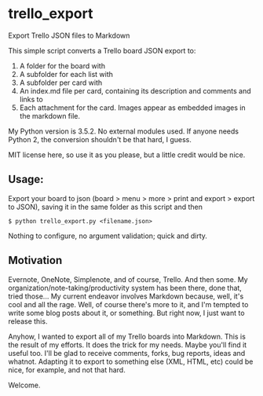 # trello_export
Export Trello JSON files to Markdown

This simple script converts a Trello board JSON export to:

1. A folder for the board with
2. A subfolder for each list with
3. A subfolder per card with
4. An index.md file per card, containing its description and comments and links to
5. Each attachment for the card. Images appear as embedded images in the markdown file.

My Python version is 3.5.2. No external modules used. If anyone needs Python 2, the conversion shouldn't be that hard, I guess.

MIT license here, so use it as you please, but a little credit would be nice.

## Usage:

Export your board to json (board > menu > more > print and export > export to JSON), saving it in the same folder as this script and then

`$ python trello_export.py <filename.json>`

Nothing to configure, no argument validation; quick and dirty.

## Motivation

Evernote, OneNote, Simplenote, and of course, Trello. And then some. My organization/note-taking/productivity system has been there, done that, tried those... My current endeavor involves Markdown because, well, it's cool and all the rage. Well, of course there's more to it, and I'm tempted to write some blog posts about it, or something. But right now, I just want to release this.

Anyhow, I wanted to export all of my Trello boards into Markdown. This is the result of my efforts. It does the trick for my needs. Maybe you'll find it useful too. I'll be glad to receive comments, forks, bug reports, ideas and whatnot. Adapting it to export to something else (XML, HTML, etc) could be nice, for example, and not that hard.

Welcome.
